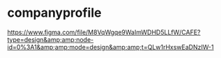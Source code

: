 # companyprofile
https://www.figma.com/file/M8VqWgqe9WaImWDHD5LLfW/CAFE?type=design&amp;amp;node-id=0%3A1&amp;amp;mode=design&amp;amp;t=QLw1rHxswEaDNzIW-1
